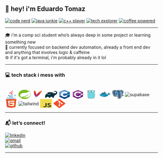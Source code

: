 ## 👋 hey! i'm Eduardo Tomaz

[![code nerd](https://img.shields.io/badge/code-nerd-blue?style=flat-square&logo=codeforces&logoColor=white)](https://github.com/toomazs)
[![java junkie](https://img.shields.io/badge/java-junkie-red?style=flat-square&logo=java&logoColor=white)](https://github.com/toomazs)
[![c++ player](https://img.shields.io/badge/c++-player-00599C?style=flat-square&logo=c%2B%2B&logoColor=white)](https://github.com/toomazs)
[![tech explorer](https://img.shields.io/badge/tech-explorer-purple?style=flat-square&logo=terminal&logoColor=white)](https://github.com/toomazs)
[![coffee powered](https://img.shields.io/badge/coffee-powered-DB4C3F?style=flat-square&logo=buymeacoffee&logoColor=white)](https://github.com/toomazs)

---

🎓 i'm a comp sci student who’s always deep in some project or learning something new <br>
🧠 currently focused on backend dev automation, already a front end dev and anything that involves logic & caffeine <br>
⚙️ if it's got a terminal, i'm probably already in it lol

---

### 💻 tech stack i mess with

<div style="display: inline_block"><br>
  <img align="center" alt="java" height="30" width="40" src="https://raw.githubusercontent.com/devicons/devicon/master/icons/java/java-original.svg">
    <img align="center" alt="springboot" height="30" width="40" src="https://raw.githubusercontent.com/devicons/devicon/master/icons/spring/spring-original.svg">
  <img align="center" alt="maven" height="30" width="40" src="https://raw.githubusercontent.com/devicons/devicon/master/icons/maven/maven-original.svg">
  <img align="center" alt="gradle" height="30" width="40" src="https://raw.githubusercontent.com/devicons/devicon/master/icons/gradle/gradle-original.svg">
  <img align="center" alt="c++" height="30" width="40" src="https://raw.githubusercontent.com/devicons/devicon/master/icons/cplusplus/cplusplus-original.svg">
  <img align="center" alt="c#" height="30" width="40" src="https://raw.githubusercontent.com/devicons/devicon/master/icons/csharp/csharp-original.svg">
  <img align="center" alt="go" height="30" width="40" src="https://raw.githubusercontent.com/devicons/devicon/master/icons/go/go-original.svg">
  <img align="center" alt="docker" height="30" width="40" src="https://raw.githubusercontent.com/devicons/devicon/master/icons/docker/docker-original.svg">
  <img align="center" alt="postgresql" height="30" width="40" src="https://raw.githubusercontent.com/devicons/devicon/master/icons/postgresql/postgresql-original.svg">
  <img align="center" alt="supabase" height="30" width="40" src="https://cdn.simpleicons.org/supabase/3ECF8E">
  <img align="center" alt="html5" height="30" width="40" src="https://raw.githubusercontent.com/devicons/devicon/master/icons/html5/html5-original.svg">
  <img align="center" alt="tailwind" height="30" width="40" src="https://cdn.simpleicons.org/tailwindcss/06B6D4">
  <img align="center" alt="javascript" height="30" width="40" src="https://raw.githubusercontent.com/devicons/devicon/master/icons/javascript/javascript-original.svg">
  <img align="center" alt="git" height="30" width="40" src="https://raw.githubusercontent.com/devicons/devicon/master/icons/git/git-original.svg">
 
</div>



---

### 📬 let’s connect!

[![linkedin](https://img.shields.io/badge/linkedin-blue?style=flat-square&logo=linkedin&logoColor=white)](https://www.linkedin.com/in/eduardotoomazs)  
[![gmail](https://img.shields.io/badge/email-d14836?style=flat-square&logo=gmail&logoColor=white)](mailto:eduardotoomaz@Outlook.com)  
[![github](https://img.shields.io/badge/github-333?style=flat-square&logo=github&logoColor=white)](https://github.com/toomazs)

---

